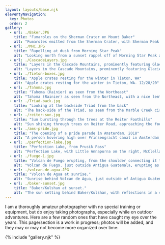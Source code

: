 ```yaml
---
layout: layouts/base.njk
eleventyNavigation:
  key: Photos
  order: 2
gallery:
  - url: ./Baker.JPG
    title: "Fumaroles on the Sherman Crater on Mount Baker"
    alt: "Fumaroles emitted from the Sherman Crater, with Sherman Peak in the background, on the way to the summit of Mount Baker. 07/02/2022"
  - url: ./MHC.JPG
    title: "Rapelling at dusk from Morning Star Peak"
    alt: "Looking north from a sunset rappel off of Morning Star Peak after climbing the route Mile High Club. 08/18/22"
  - url: ./CascadeLayers.jpg
    title: "Layers in the Cascade Mountains, prominently featuring Glacier Peak and Ranier"
    alt: "Layers in the Cascade Mountains, prominently featuring Glacier Peak and Ranier.  As seen from the west ridge of Forbidden Peak. 09/06/22"
  - url: ./Tieton-boxes.jpg
    title: "Apple crates resting for the winter in Tieton, WA"
    alt: "Apple crates resting for the winter in Tieton, WA. 12/28/20"
  - url: ./Tahoma.jpg
    title: "Tahoma (Rainier) as seen from the Northeast"
    alt: "Tahoma (Rainier) as seen from the Northeast, with a nice lenticular hat. 03/07/22"
  - url: ./Triad-back.jpg
    title: "Looking at the backside Triad from the back"
    alt: "The back-side of the Triad, as seen from the Marble Creek cirque, nearing the Dorado Needle, in North Cascades National Park. The Kumquat couloir is on the far right side. 04/14/24"
  - url: ./reiter-sun.jpg
    title: "Sun bursting through the trees at the Reiter Foothills"
    alt: "Sun shining through trees on Reiter Road, approaching the foothills between Gold Bar and Index, WA.  10/30/21"
  - url: ./ams-pride.jpg
    title: "The opening of a pride parade in Amsterdam, 2018"
    alt: "A person hovering high over Prinsengracht canal in Amsterdam, shooting confetti in the air, to celebrate the start of pride parade. 08/04/18"
  - url: ./perfection-lake.jpg
    title: "Perfection Lake, from Prusik Pass"
    alt: "Perfection Lake, with Little Annapurna on the right, McClellan Peak on the left, and Rainier/Tahoma in the distance in the background, as seen from Prusik Pass on descending from climbing the west ridge of Prusik Peak. 07/06/25"
  - url: ./fuego-1.jpg
    title: "Volcan de Fuego erupting, from the shoulder connecting it to Acatenango"
    alt: "Volcan de Fuego, just outside Antigua Guatemala, erupting as it regularly does.  Seen from the saddle connecting it to Acatenango. 02/14/2024"
  - url: ./volcan-de-agua.JPG
    title: "Volcan de Agua at sunrise."
    alt: "Sunrise behind Volcan de Agua, just outside of Antigua Guatemala, as photographed from the summit of Acatenango. 02/15/2024"
  - url: ./baker-sunset.jpg
    title: "Baker/Kulshan at sunset."
    alt: "The sun setting behind Baker/Kulshan, with reflections in a small lake. 10/03/25"
---
```


I am a thoroughly amateur photographer with no special training or equipment, but do enjoy taking photographs, especially while on outdoor adventures. Here are a few random ones that have caught my eye over the years. This page/section is a work in progress; photos will be added, and they may or may not become more organized over time.

{% include "gallery.njk" %}
